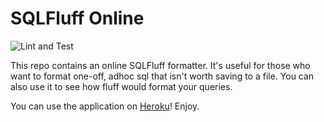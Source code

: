 # SQLFluff Online

![Lint and Test](https://github.com/sqlfluff/sqlfluff-online/workflows/Lint%20and%20Test/badge.svg)

This repo contains an online SQLFluff formatter. It's useful for those who want to format one-off, adhoc sql that isn't worth saving to a file. You can also use it to see how fluff would format your queries.

You can use the application on [Heroku](https://sqlfluff-online.herokuapp.com/)! Enjoy.
